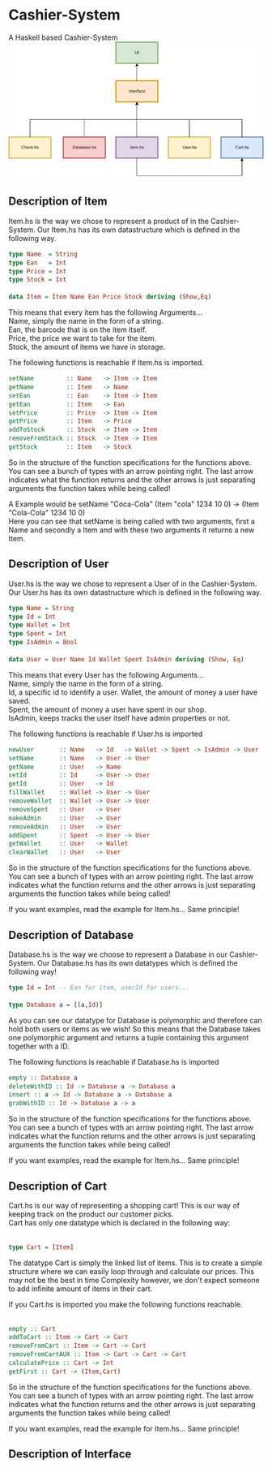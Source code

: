 # Cashier-System
A Haskell based Cashier-System
![alt text][logo]

[logo]: FlowChart.png "FlowChart over Cashier-System"

## Description of Item
Item.hs is the way we chose to represent a product of in the Cashier-System.
Our Item.hs has its own datastructure which is defined in the following way.
```Haskell
type Name  = String
type Ean   = Int
type Price = Int
type Stock = Int

data Item = Item Name Ean Price Stock deriving (Show,Eq)
```
This means that every item has the following Arguments...  
Name, simply the name in the form of a string.  
Ean, the barcode that is on the item itself.  
Price, the price we want to take for the item.  
Stock, the amount of items we have in storage.  

The following functions is reachable if Item.hs is imported.  

```Haskell
setName         :: Name   -> Item -> Item
getName         :: Item   -> Name
setEan          :: Ean    -> Item -> Item
getEan          :: Item   -> Ean
setPrice        :: Price  -> Item -> Item
getPrice        :: Item   -> Price
addToStock      :: Stock  -> Item -> Item
removeFromStock :: Stock  -> Item -> Item
getStock        :: Item   -> Stock
```
So in the structure of the function specifications for the functions above. You can see a bunch of types with an arrow pointing right. The last arrow indicates what the function returns and the other arrows is just separating arguments the function takes while being called!  

A Example would be setName "Coca-Cola" (Item "cola" 1234 10 0) -> (Item "Cola-Cola" 1234 10 0)  
Here you can see that setName is being called with two arguments, first a Name and secondly a Item and with these two arguments it returns a new Item.

## Description of User
User.hs is the way we chose to represent a User of in the Cashier-System.
Our User.hs has its own datastructure which is defined in the following way.
```Haskell
type Name = String
type Id = Int
type Wallet = Int
type Spent = Int
type IsAdmin = Bool

data User = User Name Id Wallet Spent IsAdmin deriving (Show, Eq)
```
This means that every User has the following Arguments...  
Name, simply the name in the form of a string.  
Id, a specific id to identify a user.
Wallet, the amount of money a user have saved.  
Spent, the amount of money a user have spent in our shop.  
IsAdmin, keeps tracks the user itself have admin properties or not.

The following functions is reachable if User.hs is imported

```Haskell
newUser       :: Name   -> Id   -> Wallet -> Spent -> IsAdmin -> User
setName       :: Name   -> User -> User
getName       :: User   -> Name
setId         :: Id     -> User -> User
getId         :: User   -> Id
fillWallet    :: Wallet -> User -> User
removeWallet  :: Wallet -> User -> User
removeSpent   :: User   -> User
makeAdmin     :: User   -> User
removeAdmin   :: User   -> User
addSpent      :: Spent  -> User -> User
getWallet     :: User   -> Wallet
clearWallet   :: User   -> User
```

So in the structure of the function specifications for the functions above. You can see a bunch of types with an arrow pointing right. The last arrow indicates what the function returns and the other arrows is just separating arguments the function takes while being called!  

If you want examples, read the example for Item.hs... Same principle!

## Description of Database
Database.hs is the way we choose to represent a Database in our Cashier-System.
Our Database.hs has its own datatypes which is defined the following way!
```Haskell
type Id = Int -- Ean for item, userId for users...

type Database a = [(a,Id)]
```
As you can see our datatype for Database is polymorphic and therefore can hold both users or items as we wish!
So this means that the Database takes one polymorphic argument and returns a tuple containing this argument together with a ID.

The following functions is reachable if Database.hs is imported
```Haskell
empty :: Database a
deleteWithID :: Id -> Database a -> Database a
insert :: a -> Id -> Database a -> Database a
grabWithID :: Id -> Database a -> a
```
So in the structure of the function specifications for the functions above. You can see a bunch of types with an arrow pointing right. The last arrow indicates what the function returns and the other arrows is just separating arguments the function takes while being called!  

If you want examples, read the example for Item.hs... Same principle!

## Description of Cart

Cart.hs is our way of representing a shopping cart! This is our way of keeping track on the product our customer picks.  
Cart has only one datatype which is declared in the following way:
```Haskell  

type Cart = [Item]  

```
The datatype Cart is simply the linked list of items. This is to create a simple structure where we can easily loop through and calculate our prices.
This may not be the best in time Complexity however, we don't expect someone to add infinite amount of items in their cart.  

If you Cart.hs is imported you make the following functions reachable.  

```Haskell

empty :: Cart
addToCart :: Item -> Cart -> Cart
removeFromCart :: Item -> Cart -> Cart
removeFromCartAUX :: Item -> Cart -> Cart -> Cart
calculatePrice :: Cart -> Int
getFirst :: Cart -> (Item,Cart)

```
So in the structure of the function specifications for the functions above. You can see a bunch of types with an arrow pointing right. The last arrow indicates what the function returns and the other arrows is just separating arguments the function takes while being called!  

If you want examples, read the example for Item.hs... Same principle!

## Description of Interface
